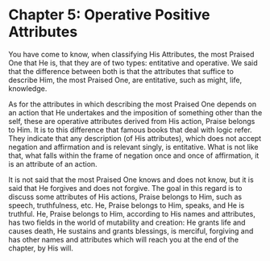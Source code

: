Chapter 5: Operative Positive Attributes
========================================

You have come to know, when classifying His Attributes, the most Praised
One that He is, that they are of two types: entitative and operative. We
said that the difference between both is that the attributes that
suffice to describe Him, the most Praised One, are entitative, such as
might, life, knowledge.

As for the attributes in which describing the most Praised One depends
on an action that He undertakes and the imposition of something other
than the self, these are operative attributes derived from His action,
Praise belongs to Him. It is to this difference that famous books that
deal with logic refer. They indicate that any description (of His
attributes), which does not accept negation and affirmation and is
relevant singly, is entitative. What is not like that, what falls within
the frame of negation once and once of affirmation, it is an attribute
of an action.

It is not said that the most Praised One knows and does not know, but it
is said that He forgives and does not forgive. The goal in this regard
is to discuss some attributes of His actions, Praise belongs to Him,
such as speech, truthfulness, etc. He, Praise belongs to Him, speaks,
and He is truthful. He, Praise belongs to Him, according to His names
and attributes, has two fields in the world of mutability and creation:
He grants life and causes death, He sustains and grants blessings, is
merciful, forgiving and has other names and attributes which will reach
you at the end of the chapter, by His will.


